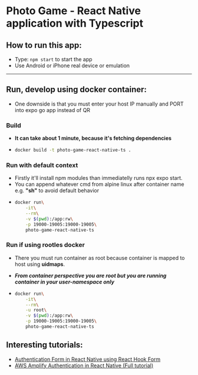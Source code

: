 # Photo Game - React Native application with Typescript

## How to run this app:
- Type: `npm start` to start the app
- Use Android or iPhone real device or emulation

---

## Run, develop using docker container:
- One downside is that you must enter your host IP manually and PORT into expo go app instead of QR
### Build
- **It can take about 1 minute, because it's fetching dependencies**
- ```sh
  docker build -t photo-game-react-native-ts .
  ```
### Run with default context
- Firstly it'll install npm modules than immediatelly runs npx expo start.
- You can append whatever cmd from alpine linux after container name e.g. **"sh"** to avoid default behavior
- ```sh
  docker run\
      -it\
      --rm\
      -v $(pwd):/app:rw\
      -p 19000-19005:19000-19005\
      photo-game-react-native-ts
  ```

### Run if using rootles docker
- There you must run container as root because container is mapped to host
using **uidmaps**.

- ***From container perspective you are root but you are running container in your user-namespace only***
- ```sh
  docker run\
      -it\
      --rm\
      -u root\
      -v $(pwd):/app:rw\
      -p 19000-19005:19000-19005\
      photo-game-react-native-ts
  ```
  
## Interesting tutorials:
- [Authentication Form in React Native using React Hook Form](https://www.youtube.com/watch?v=G4jD_u7isXk)
- [AWS Amplify Authentication in React Native (Full tutorial)](https://www.youtube.com/watch?v=EvzLRCDe6VI)
